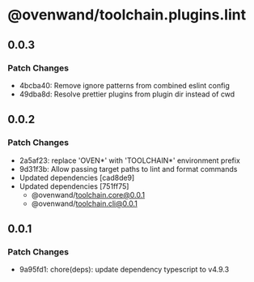 # @ovenwand/toolchain.plugins.lint

## 0.0.3

### Patch Changes

- 4bcba40: Remove ignore patterns from combined eslint config
- 49dba8d: Resolve prettier plugins from plugin dir instead of cwd

## 0.0.2

### Patch Changes

- 2a5af23: replace 'OVEN*' with 'TOOLCHAIN*' environment prefix
- 9d31f3b: Allow passing target paths to lint and format commands
- Updated dependencies [cad8de9]
- Updated dependencies [751ff75]
  - @ovenwand/toolchain.core@0.0.1
  - @ovenwand/toolchain.cli@0.0.1

## 0.0.1

### Patch Changes

- 9a95fd1: chore(deps): update dependency typescript to v4.9.3
